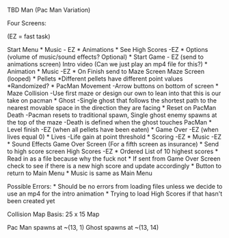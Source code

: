 TBD Man (Pac Man Variation)

Four Screens:

(EZ = fast task)

Start Menu
	* Music - EZ
	* Animations
	* See High Scores -EZ
	* Options (volume of music/sound effects?  Optional) 
	* Start Game - EZ (send to animations screen)
Intro video (Can we just play an mp4 file for this?)
	* Animation
	* Music -EZ
	* On Finish send to Maze Screen
Maze Screen (looped)
	* Pellets
		*Different pellets have different point values
		*Randomized?
	* PacMan Movement
		-Arrow buttons on bottom of screen
	* Maze Collision
		-Use first maze or design our own to lean into that this is our take on pacman
	* Ghost
		-Single ghost that follows the shortest path to the nearest movable space in the direction they 			are facing
	* Reset on PacMan Death
		-Pacman resets to traditional spawn, Single ghost enemy spawns at the top of the maze
		-Death is defined when the ghost touches PacMan
	* Level finish -EZ (when all pellets have been eaten)
	* Game Over -EZ (when lives equal 0)
	* Lives 
		-Life gain at point threshold
	* Scoring -EZ
	* Music -EZ
	* Sound Effects
Game Over Screen (For a fifth screen as insurance)
	* Send to high score screen
High Scores -EZ
	* Ordered List of 10 highest scores
	* Read in as a file because why the fuck not
	* If sent from Game Over Screen check to see if there is a new high score and update accordingly
	* Button to return to Main Menu
	* Music is same as Main Menu


Possible Errors:
	* Should be no errors from loading files unless we decide to use an mp4 for the intro animation
	* Trying to load High Scores if that hasn't been created yet



Collision Map Basis:
25 x 15 Map

Pac Man spawns at ~(13, 1) Ghost spawns at ~(13, 14)
